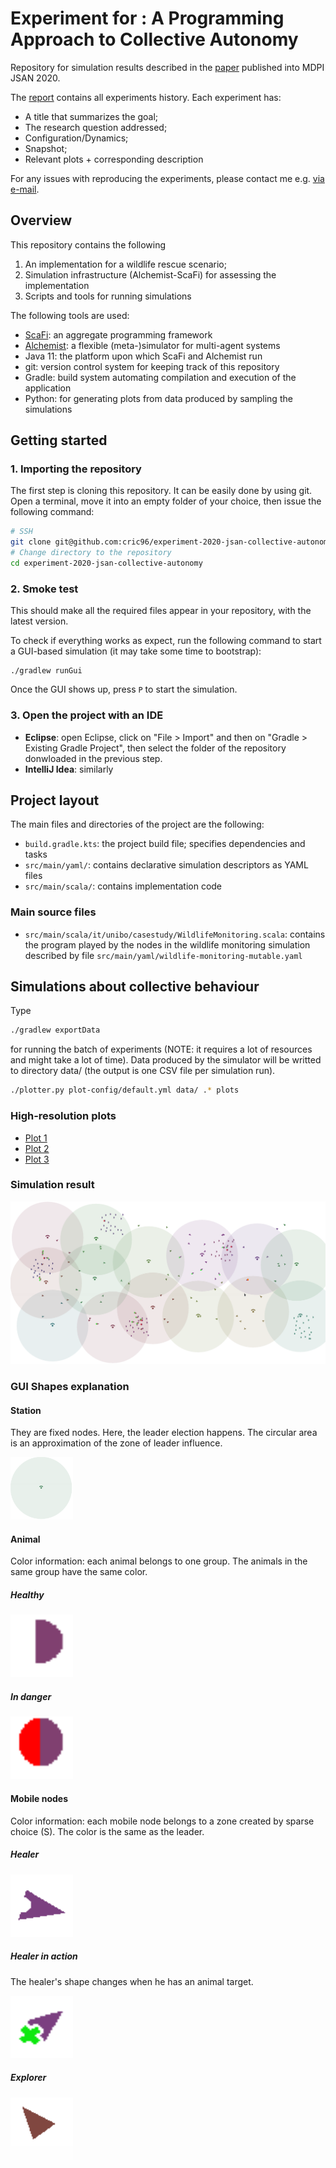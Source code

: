 # Experiment for : A Programming Approach to Collective Autonomy
Repository for simulation results described in the [paper](https://github.com/metaphori/paper-2020-mdpi-jsan-si-autonomy) published into MDPI JSAN 2020.

The [report](REPORT.md) contains all experiments history. Each experiment has:
- A title that summarizes the goal;
- The research question addressed;
- Configuration/Dynamics;
- Snapshot;
- Relevant plots + corresponding description

For any issues with reproducing the experiments, please contact me
e.g. [via e-mail](mailto:gianluca.aguzzi@unibo.it).

## Overview

This repository contains the following

1. An implementation for a wildlife rescue scenario;
2. Simulation infrastructure (Alchemist-ScaFi) for assessing the implementation
3. Scripts and tools for running simulations

The following tools are used:

* [ScaFi](https://scafi.github.io): an aggregate programming framework
* [Alchemist](https://alchemistsimulator.github.io): a flexible (meta-)simulator for multi-agent systems
* Java 11: the platform upon which ScaFi and Alchemist run
* git: version control system for keeping track of this repository
* Gradle: build system automating compilation and execution of the application
* Python: for generating plots from data produced by sampling the simulations

## Getting started

### 1. Importing the repository

The first step is cloning this repository. 
It can be easily done by using git. 
Open a terminal, move it into an empty folder of your choice, 
then issue the following command:

```bash
# SSH
git clone git@github.com:cric96/experiment-2020-jsan-collective-autonomy.git
# Change directory to the repository
cd experiment-2020-jsan-collective-autonomy
```

### 2. Smoke test

This should make all the required files appear in your repository, with the latest version.

To check if everything works as expect, run the following command to start a GUI-based simulation (it may take some time to bootstrap):

```
./gradlew runGui
```

Once the GUI shows up, press `P` to start the simulation.

### 3. Open the project with an IDE

- **Eclipse**: open Eclipse, click on "File > Import" and then on "Gradle > Existing Gradle Project", then select the folder of the repository donwloaded in the previous step.
- **IntelliJ Idea**: similarly

## Project layout

The main files and directories of the project are the following:

- `build.gradle.kts`: the project build file; specifies dependencies and tasks
- `src/main/yaml/`: contains declarative simulation descriptors as YAML files
- `src/main/scala/`: contains implementation code

### Main source files

- `src/main/scala/it/unibo/casestudy/WildlifeMonitoring.scala`: contains the program played by the nodes in the wildlife monitoring simulation described
  by file `src/main/yaml/wildlife-monitoring-mutable.yaml`

## Simulations about collective behaviour

Type

```bash
./gradlew exportData
```

for running the batch of experiments (NOTE: it requires a lot of resources and might take a lot of time).
Data produced by the simulator will be writted to directory data/ (the output is one CSV file per simulation run).

```bash
./plotter.py plot-config/default.yml data/ .* plots
```

### High-resolution plots

- [Plot 1](assets/result/paper/healer-count/healed-2.png)
- [Plot 2](assets/result/paper/healer-count/healed-4.png)
- [Plot 3](assets/result/paper/healer-count/healed-6.png)

### Simulation result

![](assets/gui/alchemist.png)

### GUI Shapes explanation

#### Station
They are fixed nodes. Here, the leader election happens. The circular area is an
approximation of the zone of leader influence.

<img src="./assets/gui/area.png" width="100" height="100">

#### Animal
Color information: each animal belongs to one group. The animals in the same group have the same color.
##### Healthy
<img src="./assets/gui/animal.png" width="100" height="100"/>

##### In danger

<img src="./assets/gui/animal-danger.png" width="100" height="100">

#### Mobile nodes
Color information: each mobile node belongs to a zone created by sparse choice (S). The color is the same as the leader.
##### Healer
<img src="./assets/gui/healer.png" width="100" height="100">

##### Healer in action
The healer's shape changes when he has an animal target.

<img src="./assets/gui/healer-target.png" width="100" height="100">

##### Explorer
<img src="./assets/gui/explorer.png" width="100" height="100">
